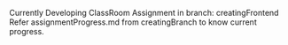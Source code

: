 


Currently Developing ClassRoom Assignment in branch: creatingFrontend
Refer assignmentProgress.md from creatingBranch to know current progress.
